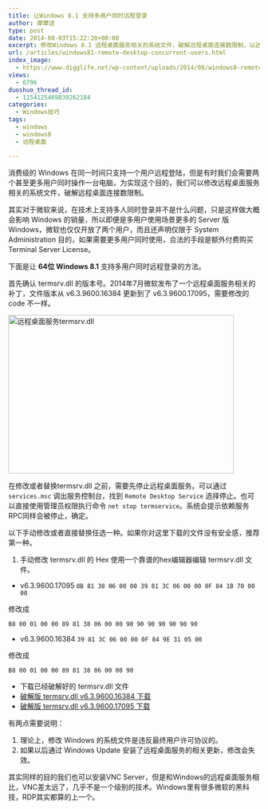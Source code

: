 ```yaml
---
title: 让Windows 8.1 支持多用户同时远程登录
author: 摩摩诘
type: post
date: 2014-08-03T15:22:20+00:00
excerpt: 修改Windows 8.1 远程桌面服务相关的系统文件，破解远程桌面连接数限制，以达到多用户远程登录Windows 8.1的目的。消费级的 Windows 在同一时间只支持一个用户远程登陆，但是有时我们会需要两个甚至更多用户同时操作一台电脑，为实现这个目的，我们可以修改远程桌面服务相关的系统文件，破解远程桌面连接数限制。
url: /articles/windows81-remote-desktop-concurrent-users.html
index_image:
  - https://www.digglife.net/wp-content/uploads/2014/08/windows8-remote-desktop.jpg
views:
  - 6796
duoshuo_thread_id:
  - 1154125469839262184
categories:
  - Windows技巧
tags:
  - windows
  - windows8
  - 远程桌面

---
```

消费级的 Windows 在同一时间只支持一个用户远程登陆，但是有时我们会需要两个甚至更多用户同时操作一台电脑，为实现这个目的，我们可以修改远程桌面服务相关的系统文件，破解远程桌面连接数限制。

其实对于微软来说，在技术上支持多人同时登录并不是什么问题，只是这样做大概会影响 Windows 的销量，所以即便是多用户使用场景更多的 Server 版 Windows，微软也仅仅开放了两个用户，而且还声明仅限于 System Administration 目的，如果需要更多用户同时使用，合法的手段是额外付费购买Terminal Server License。

<!--more-->

下面是让 **64位 Windows 8.1** 支持多用户同时远程登录的方法。

首先确认 termsrv.dll 的版本号。2014年7月微软发布了一个远程桌面服务相关的补丁，文件版本从 v6.3.9600.16384 更新到了 v6.3.9600.17095，需要修改的 code 不一样。

<img src="http://digglife.qiniudn.com/wp-content/uploads/2014/08/termsrv.png" alt="远程桌面服务termsrv.dll" width="452" height="318" class="alignnone size-full wp-image-3825" />

在修改或者替换termsrv.dll 之前，需要先停止远程桌面服务。可以通过 `services.msc` 调出服务控制台，找到 `Remote Desktop Service` 选择停止。也可以直接使用管理员权限执行命令 `net stop termservice`。系统会提示依赖服务RPC同样会被停止，确定。

以下手动修改或者直接替换任选一种。如果你对这里下载的文件没有安全感，推荐第一种。

  1. 手动修改 termsrv.dll 的 Hex
使用一个靠谱的hex编辑器编辑 termsrv.dll 文件。

  * v6.3.9600.17095
`8B 81 38 06 00 00 39 81 3C 06 00 00 0F 84 1B 70 00 00`
  
修改成
  
 `B8 00 01 00 00 89 81 38 06 00 00 90 90 90 90 90 90 90`

  * v6.3.9600.16384
`39 81 3C 06 00 00 0F 84 9E 31 05 00`
  
修改成
  
`B8 00 01 00 00 89 81 38 06 00 00 90` </ul> 

  * 下载已经破解好的 termsrv.dll 文件
  * [破解版 termsrv.dll v6.3.9600.16384 下载][1]
  * [破解版 termsrv.dll v6.3.9600.17095 下载][2]</ol> 

有两点需要说明：

  1. 理论上，修改 Windows 的系统文件是违反最终用户许可协议的。
  2. 如果以后通过 Windows Update 安装了远程桌面服务的相关更新，修改会失效。

其实同样的目的我们也可以安装VNC Server，但是和Windows的远程桌面服务相比，VNC差太远了，几乎不是一个级别的技术。Windows里有很多微软的黑科技，RDP其实都算的上一个。

 [1]: https://www.digglife.net/wp-content/uploads/files/termsrv_6.3.9600.16384.zip "termsrv_6.3.9600.16384.zip"
 [2]: https://www.digglife.net/wp-content/uploads/files/termsrv_6.3.9600.17095.zip "termsrv_6.3.9600.17095.zip"